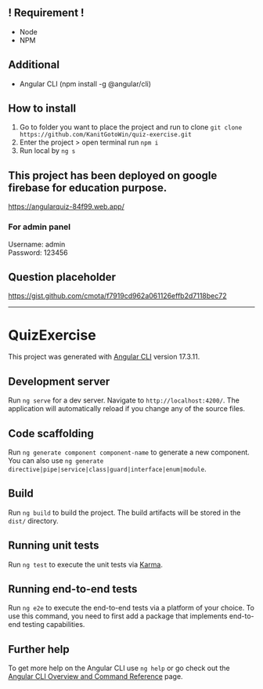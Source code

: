 ## ! Requirement !
- Node
- NPM

## Additional
- Angular CLI (npm install -g @angular/cli)

## How to install
1. Go to folder you want to place the project and run to clone `git clone https://github.com/KanitGotoWin/quiz-exercise.git`
2. Enter the project > open terminal run `npm i`
3. Run local by `ng s`

## This project has been deployed on google firebase for education purpose.
https://angularquiz-84f99.web.app/

### For admin panel
Username: admin<br>
Password: 123456

## Question placeholder
https://gist.github.com/cmota/f7919cd962a061126effb2d7118bec72





________________
# QuizExercise

This project was generated with [Angular CLI](https://github.com/angular/angular-cli) version 17.3.11.

## Development server

Run `ng serve` for a dev server. Navigate to `http://localhost:4200/`. The application will automatically reload if you change any of the source files.

## Code scaffolding

Run `ng generate component component-name` to generate a new component. You can also use `ng generate directive|pipe|service|class|guard|interface|enum|module`.

## Build

Run `ng build` to build the project. The build artifacts will be stored in the `dist/` directory.

## Running unit tests

Run `ng test` to execute the unit tests via [Karma](https://karma-runner.github.io).

## Running end-to-end tests

Run `ng e2e` to execute the end-to-end tests via a platform of your choice. To use this command, you need to first add a package that implements end-to-end testing capabilities.

## Further help

To get more help on the Angular CLI use `ng help` or go check out the [Angular CLI Overview and Command Reference](https://angular.io/cli) page.
